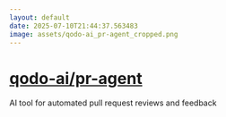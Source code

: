 ```yaml
---
layout: default
date: 2025-07-10T21:44:37.563483
image: assets/qodo-ai_pr-agent_cropped.png
---
```


# [qodo-ai/pr-agent](https://github.com/qodo-ai/pr-agent)

AI tool for automated pull request reviews and feedback
